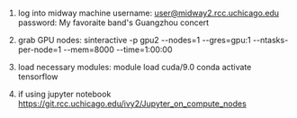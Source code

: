 1. log into midway machine
username: user@midway2.rcc.uchicago.edu
password: My favoraite band's Guangzhou concert 

2. grab GPU nodes:
sinteractive -p gpu2 --nodes=1 --gres=gpu:1 --ntasks-per-node=1 --mem=8000 --time=1:00:00

3. load necessary modules:
module load cuda/9.0
conda activate tensorflow

4. if using jupyter notebook
https://git.rcc.uchicago.edu/ivy2/Jupyter_on_compute_nodes

